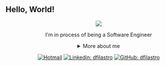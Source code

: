 ## Hello, World!

<div align="center">

<img src="./giphy.gif" />
<!-- <img src="https://i2.wp.com/omanualdofreelancer.com/wp-content/uploads/2019/05/xcvxcvcvcv.gif?resize=490%2C294&ssl=1" /> -->

I'm in process of being a Software Engineer

<details>
  <summary> More about me</summary>
<div align="left">

```js
const dfilastro = {
    personal: {
        fullName: "Diego Filastro",
        birthDate: "1990-08-13",
        pronouns: "he" | "him",
        interests: ["programming language learning", "technology", "games", "reading"],
        motivation: [
            "god and family",
            "simplify things through technology"
        ],
    },
    technical: {
        technologies: {
            frontEnd: {
                Javascript: ["React"],
                HTML: ["HTML5", "Semantic HTML"],
                CSS: ["CSS3", "styled-components", "Bootstrap", "SCSS"],
            },
            backEnd: {
                Javascript: ["Node.js"],
            },
        },
    },
};
```

  </div>
</details>

[![Hotmail](https://img.shields.io/twitter/url?label=email&logo=microsoft-outlook&style=social&url=http://mailto:d.filastro@hotmail.com)](mailto:d.filastro@hotmail.com)
[![Linkedin: dfilastro](https://img.shields.io/badge/-dfilastro-blue?style=flat-square&logo=Linkedin&logoColor=white&link=https://www.linkedin.com/in/diego-filastro-74855a39/)](https://www.linkedin.com/in/diego-filastro-74855a39/)
[![GitHub: dfilastro](https://img.shields.io/github/followers/dfilastro?label=follow&style=social)](https://github.com/dfilastro)

</div>
